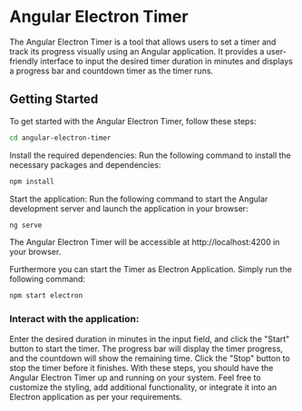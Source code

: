 # Angular Electron Timer

The Angular Electron Timer is a tool that allows users to set a timer and track its progress visually using an Angular application. It provides a user-friendly interface to input the desired timer duration in minutes and displays a progress bar and countdown timer as the timer runs.

## Getting Started

To get started with the Angular Electron Timer, follow these steps:


```bash
cd angular-electron-timer
```

Install the required dependencies: Run the following command to install the necessary packages and dependencies:
```bash
npm install
```
Start the application: Run the following command to start the Angular development server and launch the application in your browser:

```bash
ng serve
```


The Angular Electron Timer will be accessible at http://localhost:4200 in your browser.


Furthermore you can start the Timer as Electron Application.
Simply run the following command:
```bash
npm start electron
``` 

### Interact with the application:
Enter the desired duration in minutes in the input field, and click the "Start" button to start the timer. The progress bar will display the timer progress, and the countdown will show the remaining time. Click the "Stop" button to stop the timer before it finishes.
With these steps, you should have the Angular Electron Timer up and running on your system. Feel free to customize the styling, add additional functionality, or integrate it into an Electron application as per your requirements.

